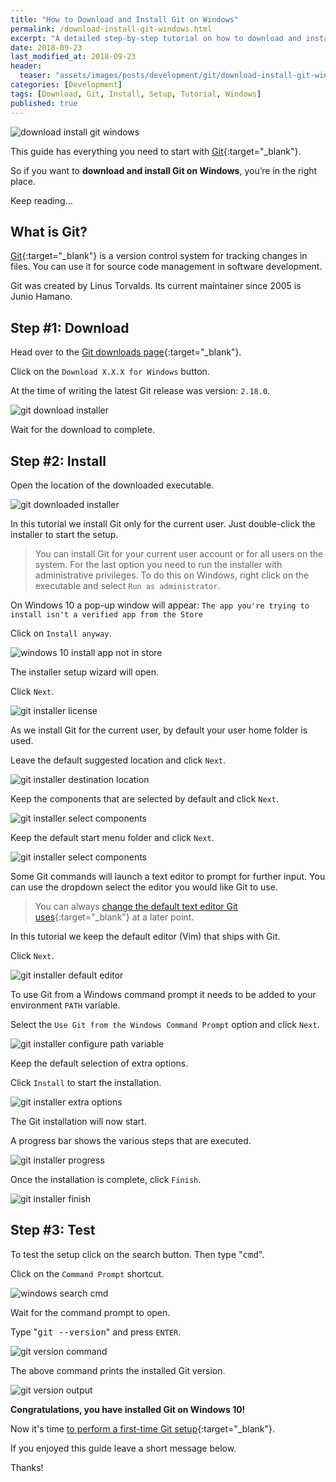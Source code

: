 ```yaml
---
title: "How to Download and Install Git on Windows"
permalink: /download-install-git-windows.html
excerpt: "A detailed step-by-step tutorial on how to download and install Git on Windows 10."
date: 2018-09-23
last_modified_at: 2018-09-23
header:
  teaser: "assets/images/posts/development/git/download-install-git-windows.png"
categories: [Development]
tags: [Download, Git, Install, Setup, Tutorial, Windows]
published: true
---
```


<img src="{{ site.url }}/assets/images/posts/development/git/download-install-git-windows.png" alt="download install git windows" class="align-right title-image">

This guide has everything you need to start with [Git](https://git-scm.com/){:target="_blank"}.

So if you want to **download and install Git on Windows**, you’re in the right place.

Keep reading…

## What is Git?

[Git](https://en.wikipedia.org/wiki/Git){:target="_blank"} is a version control system for tracking changes in files. You can use it for source code management in software development.

Git was created by Linus Torvalds. Its current maintainer since 2005 is Junio Hamano.

## Step #1: Download

Head over to the [Git downloads page](https://git-scm.com/download){:target="_blank"}.

Click on the `Download X.X.X for Windows` button.

At the time of writing the latest Git release was version: `2.18.0`.

<img src="{{ site.url }}/assets/images/posts/development/git/git-download-installer.png" alt="git download installer">

Wait for the download to complete.

## Step #2: Install

Open the location of the downloaded executable.

<img src="{{ site.url }}/assets/images/posts/development/git/git-downloaded-installer.png" alt="git downloaded installer">

In this tutorial we install Git only for the current user. Just double-click the installer to start the setup.

> You can install Git for your current user account or for all users on the system. For the last option you need to run the installer with administrative privileges. To do this on Windows, right click on the executable and select `Run as administrator`.

On Windows 10 a pop-up window will appear: `The app you're trying to install isn't a verified app from the Store`

Click on `Install anyway`.

<img src="{{ site.url }}/assets/images/posts/windows-10-install-app-not-in-store.png" alt="windows 10 install app not in store">

The installer setup wizard will open.

Click `Next`.

<img src="{{ site.url }}/assets/images/posts/development/git/git-installer-license.png" alt="git installer license">

As we install Git for the current user, by default your user home folder is used.

Leave the default suggested location and click `Next`.

<img src="{{ site.url }}/assets/images/posts/development/git/git-installer-destination-location.png" alt="git installer destination location">

Keep the components that are selected by default and click `Next`.

<img src="{{ site.url }}/assets/images/posts/development/git/git-installer-select-components.png" alt="git installer select components">

Keep the default start menu folder and click `Next`.

<img src="{{ site.url }}/assets/images/posts/development/git/git-installer-select-components.png" alt="git installer select components">

Some Git commands will launch a text editor to prompt for further input. You can use the dropdown select the editor you would like Git to use.

> You can always [change the default text editor Git uses](https://git-scm.com/book/en/v2/Getting-Started-First-Time-Git-Setup#_your_editor){:target="_blank"} at a later point.

In this tutorial we keep the default editor (Vim) that ships with Git.

Click `Next`.

<img src="{{ site.url }}/assets/images/posts/development/git/git-installer-default-editor.png" alt="git installer default editor">

To use Git from a Windows command prompt it needs to be added to your environment `PATH` variable.

Select the `Use Git from the Windows Command Prompt` option and click `Next`.

<img src="{{ site.url }}/assets/images/posts/development/git/git-installer-configure-path-variable.png" alt="git installer configure path variable">





Keep the default selection of extra options.

Click `Install` to start the installation.

<img src="{{ site.url }}/assets/images/posts/development/git/git-installer-extra-options.png" alt="git installer extra options">

The Git installation will now start.

A progress bar shows the various steps that are executed.

<img src="{{ site.url }}/assets/images/posts/development/git/git-installer-progress.png" alt="git installer progress">

Once the installation is complete, click `Finish`.

<img src="{{ site.url }}/assets/images/posts/development/git/git-installer-finish.png" alt="git installer finish">

## Step #3: Test

To test the setup click on the search button. Then type "<kbd>cmd</kbd>".

Click on the `Command Prompt` shortcut.

<img src="{{ site.url }}/assets/images/posts/development/windows-search-cmd.png" alt="windows search cmd">

Wait for the command prompt to open.

Type "<kbd>git --version</kbd>" and press `ENTER`.

<img src="{{ site.url }}/assets/images/posts/development/git/git-version-command.png" alt="git version command">

The above command prints the installed Git version.

<img src="{{ site.url }}/assets/images/posts/development/git/git-version-output.png" alt="git version output">

**Congratulations, you have installed Git on Windows 10!**

Now it's time [to perform a first-time Git setup](https://www.codebasehq.com/blog/using-git-on-windows#configuring-git){:target="_blank"}.

If you enjoyed this guide leave a short message below.

Thanks!
